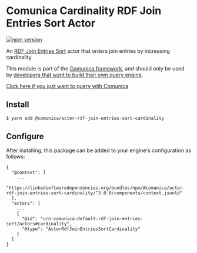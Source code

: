 # Comunica Cardinality RDF Join Entries Sort Actor

[![npm version](https://badge.fury.io/js/%40comunica%2Factor-rdf-join-entries-sort-cardinality.svg)](https://www.npmjs.com/package/@comunica/actor-rdf-join-entries-sort-cardinality)

An [RDF Join Entries Sort](https://github.com/comunica/comunica/tree/master/packages/bus-rdf-join-entries-sort) actor
that orders join entries by increasing cardinality.

This module is part of the [Comunica framework](https://github.com/comunica/comunica),
and should only be used by [developers that want to build their own query engine](https://comunica.dev/docs/modify/).

[Click here if you just want to query with Comunica](https://comunica.dev/docs/query/).

## Install

```bash
$ yarn add @comunica/actor-rdf-join-entries-sort-cardinality
```

## Configure

After installing, this package can be added to your engine's configuration as follows:
```text
{
  "@context": [
    ...
    "https://linkedsoftwaredependencies.org/bundles/npm/@comunica/actor-rdf-join-entries-sort-cardinality/^3.0.0/components/context.jsonld"  
  ],
  "actors": [
    ...
    {
      "@id": "urn:comunica:default:rdf-join-entries-sort/actors#cardinality",
      "@type": "ActorRdfJoinEntriesSortCardinality"
    }
  ]
}
```

